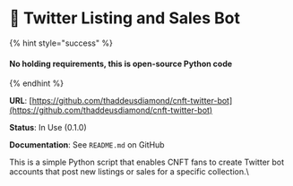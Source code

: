 # 📖 Twitter Listing and Sales Bot

{% hint style="success" %}
#### No holding requirements, this is open-source Python code
{% endhint %}

**URL**: [https://github.com/thaddeusdiamond/cnft-twitter-bot](https://github.com/thaddeusdiamond/cnft-twitter-bot)

**Status**: In Use (0.1.0)

**Documentation**: See `README.md` on GitHub

This is a simple Python script that enables CNFT fans to create Twitter bot accounts that post new listings or sales for a specific collection.\
